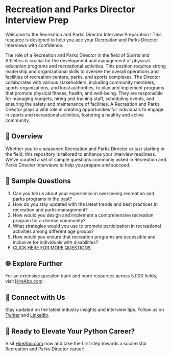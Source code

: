 # Recreation and Parks Director Interview Prep

Welcome to the Recreation and Parks Director Interview Preparation ! This resource is designed to help you ace your Recreation and Parks Director interviews with confidence.

The role of a Recreation and Parks Director in the field of Sports and Athletics is crucial for the development and management of physical education programs and recreational activities. This position requires strong leadership and organizational skills to oversee the overall operations and facilities of recreation centers, parks, and sports complexes. The Director collaborates with various stakeholders, including community members, sports organizations, and local authorities, to plan and implement programs that promote physical fitness, health, and well-being. They are responsible for managing budgets, hiring and training staff, scheduling events, and ensuring the safety and maintenance of facilities. A Recreation and Parks Director plays a vital role in creating opportunities for individuals to engage in sports and recreational activities, fostering a healthy and active community.

## 🚀 Overview

Whether you're a seasoned Recreation and Parks Director or just starting in the field, this repository is tailored to enhance your interview readiness. We've curated a set of sample questions commonly asked in Recreation and Parks Director interviews to help you prepare and succeed.

## 📝 Sample Questions

1. Can you tell us about your experience in overseeing recreation and parks programs in the past?
2. How do you stay updated with the latest trends and best practices in recreation and parks management?
3. How would you design and implement a comprehensive recreation program for a diverse community?
4. What strategies would you use to promote participation in recreational activities among different age groups?
5. How would you ensure that recreation programs are accessible and inclusive for individuals with disabilities?
6. [CLICK HERE FOR MORE QUESTIONS](https://hireabo.com/job/15_4_14/Recreation%20and%20Parks%20Director)

## 🌐 Explore Further

For an extensive question bank and more resources across 5,000 fields, visit [HireAbo.com](https://www.hireabo.com).

## 📱 Connect with Us

Stay updated on the latest industry insights and interview tips. Follow us on [Twitter](https://twitter.com/hireabo) and [LinkedIn](https://www.linkedin.com/in/hire-abo-3609972a8/).

## 🚀 Ready to Elevate Your Python Career?

Visit [HireAbo.com](https://www.hireabo.com) now and take the first step towards a successful Recreation and Parks Director career!